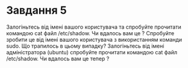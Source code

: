 # Завдання 5

Залогіньтесь від імені вашого користувача та спробуйте прочитати командою cat файл /etc/shadow. Чи вдалось вам це ? 
Спробуйте зробити це від імені вашого користувача з використанням команди sudo. Що трапилось в цьому випадку?
Залогіньтесь від імені адміністратора (ubuntu) спробуйте прочитати командою cat файл /etc/shadow. Чи вдалось вам це тепер ? 


